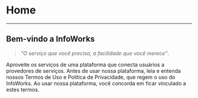 # Home

<hr>

## <b>Bem-vindo a InfoWorks</b>

> *"O serviço que você precisa, a facilidade que você merece"*. 

Aproveite os serviços de uma plataforma que conecta usuários a provedores de serviços. Antes de usar nossa plataforma, leia e entenda nossos Termos de Uso e Política de Privacidade, que regem o uso do InfoWorks. Ao usar nossa plataforma, você concorda em ficar vinculado a estes termos.  

<br>

